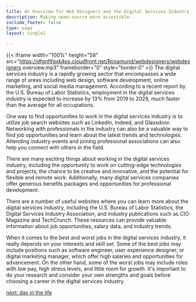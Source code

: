 ```yaml
---
title: An Overview for Web Designers and the Digital Services Industry
description: Making open-source more accessible.
include_footer: false
type: page
layout: single2

---
```


{{< iframe width="100%" height="58" src="https://dfgnflfqxk4ps.cloudfront.net/Rosamund/webdesigners/webdesigners overview.mp3" frameborder="0" style="border:0" >}}
The digital services industry is a rapidly growing sector that encompasses a wide range of areas including web design, software development, online marketing, and social media management. According to a recent report by the U.S. Bureau of Labor Statistics, employment in the digital services industry is expected to increase by 13% from 2019 to 2029, much faster than the average for all occupations.

One way to find opportunities to work in the digital services industry is to utilize job search websites such as LinkedIn, Indeed, and Glassdoor. Networking with professionals in the industry can also be a valuable way to find job opportunities and learn about the latest trends and technologies. Attending industry events and joining professional associations can also help you connect with others in the field.

There are many exciting things about working in the digital services industry, including the opportunity to work on cutting-edge technologies and projects, the chance to be creative and innovative, and the potential for flexible and remote work. Additionally, many digital services companies offer generous benefits packages and opportunities for professional development.

There are a number of useful websites where you can learn more about the digital services industry, including the U.S. Bureau of Labor Statistics, the Digital Services Industry Association, and industry publications such as CIO Magazine and TechCrunch. These resources can provide valuable information about job opportunities, salary data, and industry trends.

When it comes to the best and worst jobs in the digital services industry, it really depends on your interests and skill set. Some of the best jobs may include positions such as software engineer, user experience designer, or digital marketing manager, which offer high salaries and opportunities for advancement. On the other hand, some of the worst jobs may include roles with low pay, high stress levels, and little room for growth. It's important to do your research and consider your own strengths and goals before choosing a career in the digital services industry.


<a href="https://workdojos.com/webdesigners/day-in-the-life">next: day in the life</a>

